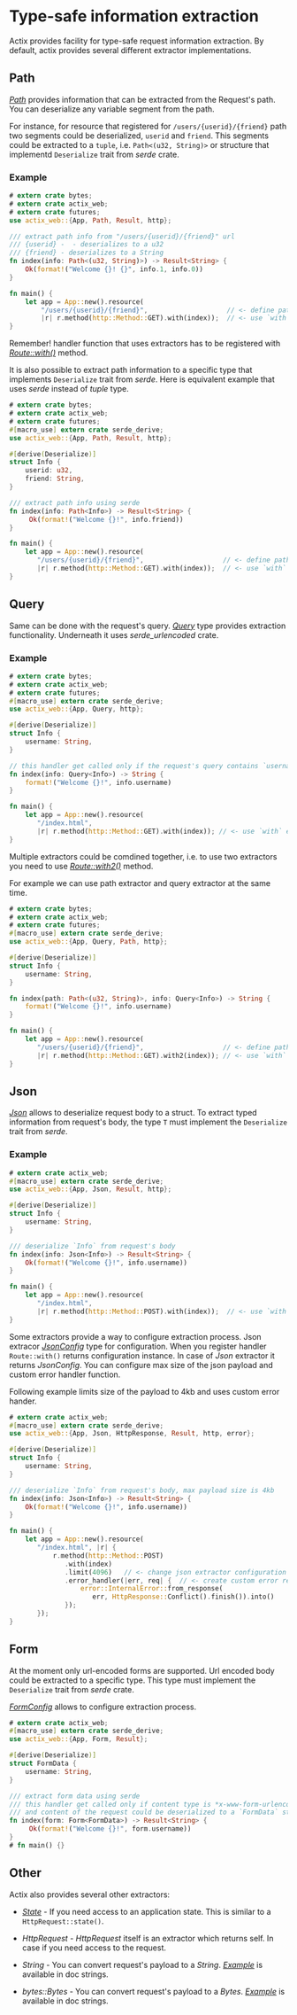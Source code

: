 # Type-safe information extraction

Actix provides facility for type-safe request information extraction. By default,
actix provides several different extractor implementations. 

## Path

[*Path*](../../actix-web/actix_web/struct.Path.html) provides information that can
be extracted from the Request's path. You can deserialize any variable
segment from the path.

For instance, for resource that registered for `/users/{userid}/{friend}` path
two segments could be deserialized, `userid` and `friend`. This segments 
could be extracted to a `tuple`, i.e. `Path<(u32, String)>` or structure
that implementd `Deserialize` trait from *serde* crate.

### Example

```rust
# extern crate bytes;
# extern crate actix_web;
# extern crate futures;
use actix_web::{App, Path, Result, http};

/// extract path info from "/users/{userid}/{friend}" url
/// {userid} -  - deserializes to a u32
/// {friend} - deserializes to a String
fn index(info: Path<(u32, String)>) -> Result<String> {
    Ok(format!("Welcome {}! {}", info.1, info.0))
}

fn main() {
    let app = App::new().resource(
        "/users/{userid}/{friend}",                    // <- define path parameters
        |r| r.method(http::Method::GET).with(index));  // <- use `with` extractor
}
```

Remember! handler function that uses extractors has to be registered with 
[*Route::with()*](../../actix-web/actix_web/dev/struct.Route.html#method.with) method.

It is also possible to extract path information to a specific type that
implements `Deserialize` trait from *serde*. Here is equivalent example that uses *serde*
instead of *tuple* type.

```rust
# extern crate bytes;
# extern crate actix_web;
# extern crate futures;
#[macro_use] extern crate serde_derive;
use actix_web::{App, Path, Result, http};

#[derive(Deserialize)]
struct Info {
    userid: u32,
    friend: String,
}

/// extract path info using serde
fn index(info: Path<Info>) -> Result<String> {
     Ok(format!("Welcome {}!", info.friend))
}

fn main() {
    let app = App::new().resource(
       "/users/{userid}/{friend}",                    // <- define path parameters
       |r| r.method(http::Method::GET).with(index));  // <- use `with` extractor
}
```

## Query

Same can be done with the request's query.
[*Query*](../../actix-web/actix_web/struct.Query.html)
type provides extraction functionality. Underneath it uses *serde_urlencoded* crate.

### Example

```rust
# extern crate bytes;
# extern crate actix_web;
# extern crate futures;
#[macro_use] extern crate serde_derive;
use actix_web::{App, Query, http};

#[derive(Deserialize)]
struct Info {
    username: String,
}

// this handler get called only if the request's query contains `username` field
fn index(info: Query<Info>) -> String {
    format!("Welcome {}!", info.username)
}

fn main() {
    let app = App::new().resource(
       "/index.html",
       |r| r.method(http::Method::GET).with(index)); // <- use `with` extractor
}
```

Multiple extractors could be comdined together, i.e. to use two extractors you
need to use [*Route::with2()*](../../actix-web/actix_web/dev/struct.Route.html#method.with2)
method.

For example we can use path extractor and query extractor at the same time.

```rust
# extern crate bytes;
# extern crate actix_web;
# extern crate futures;
#[macro_use] extern crate serde_derive;
use actix_web::{App, Query, Path, http};

#[derive(Deserialize)]
struct Info {
    username: String,
}

fn index(path: Path<(u32, String)>, info: Query<Info>) -> String {
    format!("Welcome {}!", info.username)
}

fn main() {
    let app = App::new().resource(
       "/users/{userid}/{friend}",                    // <- define path parameters
       |r| r.method(http::Method::GET).with2(index)); // <- use `with` extractor
}
```

## Json

[*Json*](../../actix-web/actix_web/struct.Json.html) allows to deserialize
request body to a struct. To extract typed information from request's body,
the type `T` must implement the `Deserialize` trait from *serde*.

### Example

```rust
# extern crate actix_web;
#[macro_use] extern crate serde_derive;
use actix_web::{App, Json, Result, http};

#[derive(Deserialize)]
struct Info {
    username: String,
}

/// deserialize `Info` from request's body
fn index(info: Json<Info>) -> Result<String> {
    Ok(format!("Welcome {}!", info.username))
}

fn main() {
    let app = App::new().resource(
       "/index.html",
       |r| r.method(http::Method::POST).with(index));  // <- use `with` extractor
}
```

Some extractors provide a way to configure extraction process. Json extracor
[*JsonConfig*](../../actix-web/actix_web/dev/struct.JsonConfig.html) type for configuration.
When you register handler `Route::with()` returns configuration instance. In case of
*Json* extractor it returns *JsonConfig*. You can configure max size of the json
payload and custom error handler function.

Following example limits size of the payload to 4kb and uses custom error hander.

```rust
# extern crate actix_web;
#[macro_use] extern crate serde_derive;
use actix_web::{App, Json, HttpResponse, Result, http, error};

#[derive(Deserialize)]
struct Info {
    username: String,
}

/// deserialize `Info` from request's body, max payload size is 4kb
fn index(info: Json<Info>) -> Result<String> {
    Ok(format!("Welcome {}!", info.username))
}

fn main() {
    let app = App::new().resource(
       "/index.html", |r| {
           r.method(http::Method::POST)
              .with(index)
              .limit(4096)   // <- change json extractor configuration
              .error_handler(|err, req| {  // <- create custom error response
                  error::InternalError::from_response(
                     err, HttpResponse::Conflict().finish()).into()
              });
       });
}
```

## Form

At the moment only url-encoded forms are supported. Url encoded body
could be extracted to a specific type. This type must implement
the `Deserialize` trait from *serde* crate.

[*FormConfig*](../../actix-web/actix_web/dev/struct.FormConfig.html) allows
to configure extraction process.

```rust
# extern crate actix_web;
#[macro_use] extern crate serde_derive;
use actix_web::{App, Form, Result};

#[derive(Deserialize)]
struct FormData {
    username: String,
}

/// extract form data using serde
/// this handler get called only if content type is *x-www-form-urlencoded*
/// and content of the request could be deserialized to a `FormData` struct
fn index(form: Form<FormData>) -> Result<String> {
     Ok(format!("Welcome {}!", form.username))
}
# fn main() {}
```

## Other

Actix also provides several other extractors:

* [*State*](../../actix-web/actix_web/struct.State.html) - If you need
  access to an application state. This is similar to a `HttpRequest::state()`.
  
* *HttpRequest* - *HttpRequest* itself is an extractor which returns self.
  In case if you need access to the request.
  
* *String* - You can convert request's payload to a *String*.
  [*Example*](../../actix-web/actix_web/trait.FromRequest.html#example-1)
  is available in doc strings.

* *bytes::Bytes* - You can convert request's payload to a *Bytes*.
  [*Example*](../../actix-web/actix_web/trait.FromRequest.html#example)
  is available in doc strings.
